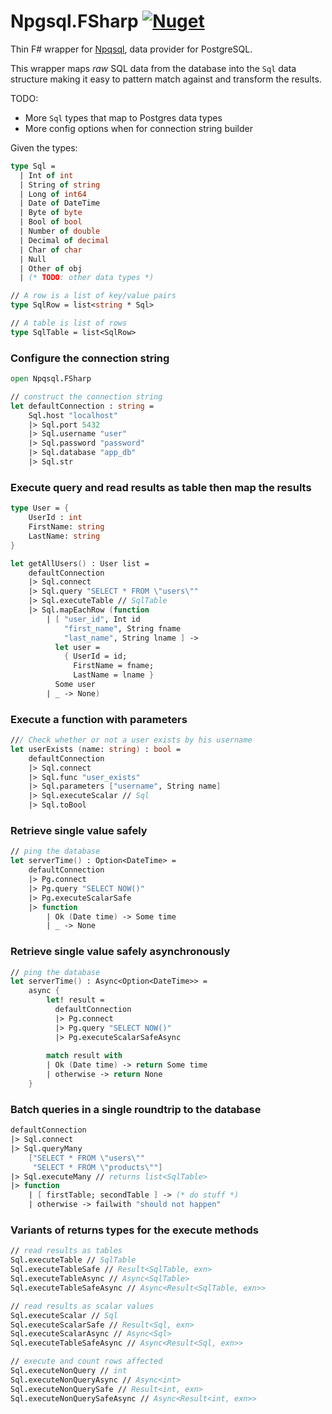 # Npgsql.FSharp [![Nuget](https://img.shields.io/nuget/v/Npgsql.FSharp.svg?colorB=green)](https://www.nuget.org/packages/Npgsql.FSharp)

Thin F# wrapper for [Npqsql](https://github.com/npgsql/npgsql), data provider for PostgreSQL. 

This wrapper maps *raw* SQL data from the database into the `Sql` data structure making it easy to pattern match against and transform the results.

TODO:
 - More `Sql` types that map to Postgres data types
 - More config options when for connection string builder

Given the types:
```fs
type Sql =
  | Int of int
  | String of string
  | Long of int64
  | Date of DateTime
  | Byte of byte
  | Bool of bool
  | Number of double
  | Decimal of decimal
  | Char of char
  | Null
  | Other of obj
  | (* TODO: other data types *)

// A row is a list of key/value pairs
type SqlRow = list<string * Sql>

// A table is list of rows
type SqlTable = list<SqlRow>
```
### Configure the connection string
```fs
open Npqsql.FSharp

// construct the connection string
let defaultConnection : string = 
    Sql.host "localhost"
    |> Sql.port 5432
    |> Sql.username "user"
    |> Sql.password "password"
    |> Sql.database "app_db"
    |> Sql.str
```

### Execute query and read results as table then map the results
```fs
type User = {
    UserId : int
    FirstName: string
    LastName: string
}

let getAllUsers() : User list = 
    defaultConnection
    |> Sql.connect
    |> Sql.query "SELECT * FROM \"users\""
    |> Sql.executeTable // SqlTable
    |> Sql.mapEachRow (function
        | [ "user_id", Int id
            "first_name", String fname
            "last_name", String lname ] -> 
          let user =  
            { UserId = id; 
              FirstName = fname; 
              LastName = lname }
          Some user
        | _ -> None)
```
### Execute a function with parameters
```fs
/// Check whether or not a user exists by his username
let userExists (name: string) : bool = 
    defaultConnection
    |> Sql.connect
    |> Sql.func "user_exists"
    |> Sql.parameters ["username", String name]
    |> Sql.executeScalar // Sql
    |> Sql.toBool
```
### Retrieve single value safely
```fs
// ping the database
let serverTime() : Option<DateTime> = 
    defaultConnection
    |> Pg.connect
    |> Pg.query "SELECT NOW()"
    |> Pg.executeScalarSafe
    |> function
        | Ok (Date time) -> Some time
        | _ -> None
```
### Retrieve single value safely asynchronously
```fs
// ping the database
let serverTime() : Async<Option<DateTime>> =
    async {
        let! result =
          defaultConnection
          |> Pg.connect
          |> Pg.query "SELECT NOW()"
          |> Pg.executeScalarSafeAsync
        
        match result with
        | Ok (Date time) -> return Some time
        | otherwise -> return None
    }
```
### Batch queries in a single roundtrip to the database
```fs
defaultConnection
|> Sql.connect
|> Sql.queryMany 
    ["SELECT * FROM \"users\""
     "SELECT * FROM \"products\""]
|> Sql.executeMany // returns list<SqlTable>
|> function
    | [ firstTable; secondTable ] -> (* do stuff *)
    | otherwise -> failwith "should not happen" 
```
### Variants of returns types for the execute methods 
```fs
// read results as tables
Sql.executeTable // SqlTable
Sql.executeTableSafe // Result<SqlTable, exn> 
Sql.executeTableAsync // Async<SqlTable>
Sql.executeTableSafeAsync // Async<Result<SqlTable, exn>>

// read results as scalar values
Sql.executeScalar // Sql
Sql.executeScalarSafe // Result<Sql, exn> 
Sql.executeScalarAsync // Async<Sql>
Sql.executeTableSafeAsync // Async<Result<Sql, exn>>

// execute and count rows affected
Sql.executeNonQuery // int
Sql.executeNonQueryAsync // Async<int>
Sql.executeNonQuerySafe // Result<int, exn>
Sql.executeNonQuerySafeAsync // Async<Result<int, exn>>
```